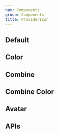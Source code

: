 ```yaml
---
nav: Components
group: Components
title: ProviderIcon
---
```


## Default

<code src="./demos/index.tsx" center></code>

## Color

<code src="./demos/Color.tsx" center></code>

## Combine

<code src="./demos/Combine.tsx" center></code>

## Combine Color

<code src="./demos/CombineColor.tsx" center></code>

## Avatar

<code src="./demos/Avatar.tsx" center></code>

## APIs

<API></API>
